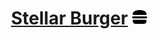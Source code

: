 <h1 align="center"><a href="https://nkolosov097.github.io/react-burger" target="_blank">Stellar Burger</a> 
<svg
            xmlns="http://www.w3.org/2000/svg"
            width="24"
            height="24"
            viewBox="0 0 24 24"
            fill={getIconColor(type)}
        >
            <path
                fillRule="evenodd"
                clipRule="evenodd"
                d="M22.0571 8.7H1.96905C1.44524 8.7 1.02619 8.25842 1 7.70645C1 3.26308 4.69286 1 12 1C19.3071 1 23 3.26308 23 7.70645C23 8.25842 22.581 8.7 22.0571 8.7ZM24 12.55C24 11.6362 23.2674 10.9 22.3579 10.9H1.64211C0.732632 10.9 0 11.6362 0 12.55C0 13.4638 0.732632 14.2 1.64211 14.2H22.3579C23.2674 14.2 24 13.4638 24 12.55ZM22.0321 16.4H1.94174C1.41855 16.4 1 16.8693 1 17.456V18.5707C1 21.0053 2.77883 23 4.95006 23H19.0499C21.2212 23 23 21.0053 23 18.5707V17.456C22.9738 16.8693 22.5553 16.4 22.0321 16.4Z"
            />
        </svg></h1>
